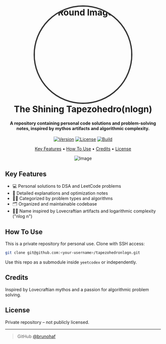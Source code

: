 <h1 align="center">
  <br>
  <div style="width:312px; height:312px; border-radius:50%; overflow:hidden; border:4px solid #333; margin: 0 auto; display:flex; align-items:center; justify-content:center;">
    <img src="https://placedog.net/512" alt="Round Image" style="width:100%; height:100%; object-fit:cover;">
  </div>
  The Shining Tapezohedro(nlogn)
  <br>
</h1>

<h4 align="center">A repository containing personal code solutions and problem-solving notes, inspired by mythos artifacts and algorithmic complexity.</h4>

<p align="center">
  <a href="#"><img src="https://img.shields.io/badge/version-1.0.0-blue.svg" alt="Version"></a>
  <a href="#"><img src="https://img.shields.io/badge/license-Private-red.svg" alt="License"></a>
  <a href="#"><img src="https://img.shields.io/badge/build-passing-brightgreen.svg" alt="Build"></a>
</p>

<p align="center">
  <a href="#key-features">Key Features</a> •
  <a href="#how-to-use">How To Use</a> •
  <a href="#credits">Credits</a> •
  <a href="#license">License</a>
</p>

<div align="center">
  <img src="https://placedog.net/800x300" alt="Image">
</div>

## Key Features

* 💻 Personal solutions to DSA and LeetCode problems  
* 🧠 Detailed explanations and optimization notes  
* 🕵️‍♂️ Categorized by problem types and algorithms  
* 🗂️ Organized and maintainable codebase  
* 🧙‍♂️ Name inspired by Lovecraftian artifacts and logarithmic complexity ("nlog n")

## How To Use

This is a private repository for personal use. Clone with SSH access:

```bash
git clone git@github.com:<your-username>/tapezohedronlogn.git
````

Use this repo as a submodule inside `yeetcodex` or independently.

## Credits

Inspired by Lovecraftian mythos and a passion for algorithmic problem solving.

## License

Private repository – not publicly licensed.

---

> GitHub [@brunohaf](https://github.com/brunohaf)
